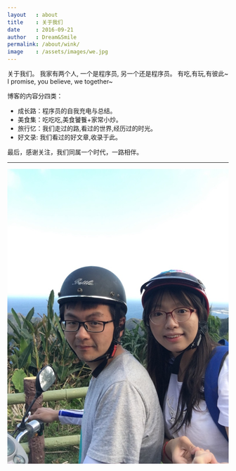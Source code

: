 ```yaml
---
layout   : about
title    : 关于我们
date     : 2016-09-21
author   : Dream&Smile
permalink: /about/wink/
image    : /assets/images/we.jpg
---
```



关于我们。
我家有两个人, 一个是程序员, 另一个还是程序员。
有吃,有玩,有彼此~
I promise, you believe, we together~


博客的内容分四类：

  - 成长路：程序员的自我充电与总结。
  - 美食集：吃吃吃,美食饕餮+家常小炒。
  - 旅行忆：我们走过的路,看过的世界,经历过的时光。
  - 好文录: 我们看过的好文章,收录于此。

最后，感谢关注，我们同属一个时代，一路相伴。

---
![](/assets/images/we.jpg)
